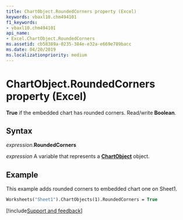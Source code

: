 ```yaml
---
title: ChartObject.RoundedCorners property (Excel)
keywords: vbaxl10.chm494101
f1_keywords:
- vbaxl10.chm494101
api_name:
- Excel.ChartObject.RoundedCorners
ms.assetid: cb58389a-0235-384e-e32a-e669e789bacc
ms.date: 04/20/2019
ms.localizationpriority: medium
---
```



# ChartObject.RoundedCorners property (Excel)

**True** if the embedded chart has rounded corners. Read/write **Boolean**.


## Syntax

_expression_.**RoundedCorners**

_expression_ A variable that represents a **[ChartObject](Excel.ChartObject.md)** object.


## Example

This example adds rounded corners to embedded chart one on Sheet1.

```vb
Worksheets("Sheet1").ChartObjects(1).RoundedCorners = True
```




[!include[Support and feedback](~/includes/feedback-boilerplate.md)]